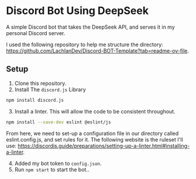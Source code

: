 # Discord Bot Using DeepSeek

A simple Discord bot that takes the DeepSeek API, and serves it in my personal Discord server.

I used the following repository to help me structure the directory: https://github.com/LachlanDev/Discord-BOT-Template?tab=readme-ov-file.

## Setup
1. Clone this repository.
2. Install The ```discord.js``` Library

```bash
npm install discord.js
```
3. Install a linter. This will allow the code to be consistent throughout.

```bash
npm install --save-dev eslint @eslint/js
```

From here, we need to set-up a configuration file in our directory called eslint.config.js, and set rules for it. The following website is the ruleset I'll use: https://discordjs.guide/preparations/setting-up-a-linter.html#installing-a-linter.




4. Added my bot token to ```config.json```.
5. Run ```npm start``` to start the bot..

